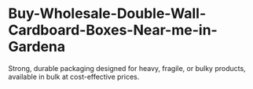 # Buy-Wholesale-Double-Wall-Cardboard-Boxes-Near-me-in-Gardena
Strong, durable packaging designed for heavy, fragile, or bulky products, available in bulk at cost-effective prices.
